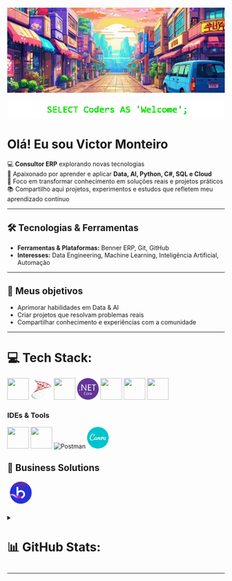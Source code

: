 ![Banner do Projeto](assets/lofiimage.jpg)

<p align="center">
  <img src="assets/welcome-wordeffect.gif" alt="Matrix Welcome">
</p>

# Olá! Eu sou Victor Monteiro

💻 **Consultor ERP** explorando novas tecnologias  
🌱 Apaixonado por aprender e aplicar **Data, AI, Python, C#, SQL e Cloud**  
🚀 Foco em transformar conhecimento em soluções reais e projetos práticos  
📚 Compartilho aqui projetos, experimentos e estudos que refletem meu aprendizado contínuo  

---

## 🛠 Tecnologias & Ferramentas 
- **Ferramentas & Plataformas:** Benner ERP, Git, GitHub  
- **Interesses:** Data Engineering, Machine Learning, Inteligência Artificial, Automação  

---

## 📌 Meus objetivos
- Aprimorar habilidades em Data & AI  
- Criar projetos que resolvam problemas reais  
- Compartilhar conhecimento e experiências com a comunidade  
---

# 💻 Tech Stack:

<div align="left">
  <img src="https://cdn.jsdelivr.net/gh/devicons/devicon/icons/csharp/csharp-original.svg" width="50" height="50"/>
  <img src="https://raw.githubusercontent.com/devicons/devicon/master/icons/microsoftsqlserver/microsoftsqlserver-original.svg" alt="SQL Server" width="50" height="50"/>
  <img src="https://cdn.jsdelivr.net/gh/devicons/devicon/icons/python/python-original.svg" width="50" height="50"/>
  <img src="https://raw.githubusercontent.com/devicons/devicon/master/icons/dotnetcore/dotnetcore-original.svg" alt="dotnet" width="50" height="50"/>
  <img src="https://upload.wikimedia.org/wikipedia/commons/4/40/VB.NET_Logo.svg" width="50" height="50"/>
  <img src="https://cdn.jsdelivr.net/gh/devicons/devicon/icons/git/git-original.svg" width="50" height="50"/>
  <img src="https://cdn.jsdelivr.net/gh/devicons/devicon/icons/oracle/oracle-original.svg" width="50" height="50"/>
</div>

### IDEs & Tools  
<p align="left">
  <img src="https://cdn.jsdelivr.net/gh/devicons/devicon/icons/visualstudio/visualstudio-original.svg" width="50" height="50"/>
  <img src="https://cdn.jsdelivr.net/gh/devicons/devicon/icons/vscode/vscode-original.svg" width="50" height="50"/>
  <img src="https://www.vectorlogo.zone/logos/getpostman/getpostman-icon.svg" title="Postman"  alt="Postman" width="50" height="50"/>
  <img src="https://raw.githubusercontent.com/devicons/devicon/master/icons/canva/canva-original.svg" alt="Canva" width="50" height="50"/>
</p>

## 🧠 Business Solutions
<p align="left">
  <a href="https://www.benner.com.br/">
    <img src="assets/BennerLogo.png" alt="BennerLogo" width="60" height="60"/>
  </a>
</p>

<!-- 
<details>
<summary><h1>📊 <b>GitHub Stats:</b></h1></summary>
  <p align="left">
    <img src="https://github-readme-stats.vercel.app/api?username=victoroscar30&theme=blue_navy&hide_border=true&include_all_commits=false&count_private=false" alt="GitHub Stats" />
    <img src="https://nirzak-streak-stats.vercel.app/?user=victoroscar30&theme=blue_navy&hide_border=true" alt="GitHub Streak" />
    <img src="https://github-readme-stats.vercel.app/api/top-langs/?username=victoroscar30&theme=blue_navy&hide_border=true&include_all_commits=false&count_private=false&layout=compact" alt="Top Languages" />
  </p>
</details>
I´m still deciding
-->

<details>
<summary><h1>📊 <b>GitHub Stats:</b></h1></summary>

<table align="center">
  <tr>
    <td>
      <img src="https://github-readme-stats.vercel.app/api?username=victoroscar30&theme=blue_navy&hide_border=true&include_all_commits=false&count_private=false&rank_icon=github" alt="GitHub Stats" />
    </td>
    <td>
      <img src="https://github-readme-stats.vercel.app/api/top-langs/?username=victoroscar30&theme=blue_navy&hide_border=true&include_all_commits=false&count_private=false&layout=compact" alt="Top Languages" />
    </td>
  </tr>
  <tr>
    <td colspan="2" align="center">
      <img src="https://nirzak-streak-stats.vercel.app/?user=victoroscar30&theme=blue_navy&hide_border=true" alt="GitHub Streak" />
    </td>
  </tr>
</table>

</details>





---
<!-- Proudly created with GPRM ( https://gprm.itsvg.in ) -->
<!-- I really had a lot of inspiration here: (https://dev.to/supritha/how-to-have-an-awesome-github-profile-1969) --> 
